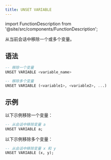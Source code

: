 ```yaml
---
title: UNSET VARIABLE
---
```

import FunctionDescription from '@site/src/components/FunctionDescription';

<FunctionDescription description="引入或更新: v1.2.609"/>

从当前会话中移除一个或多个变量。

## 语法

```sql
-- 移除一个变量
UNSET VARIABLE <variable_name>

-- 移除多个变量
UNSET VARIABLE (<variable1>, <variable2>, ...)
```

## 示例

以下示例移除一个变量：

```sql
-- 从会话中移除变量 a
UNSET VARIABLE a;  
```

以下示例移除多个变量：

```sql
-- 从会话中移除变量 x 和 y
UNSET VARIABLE (x, y); 
```